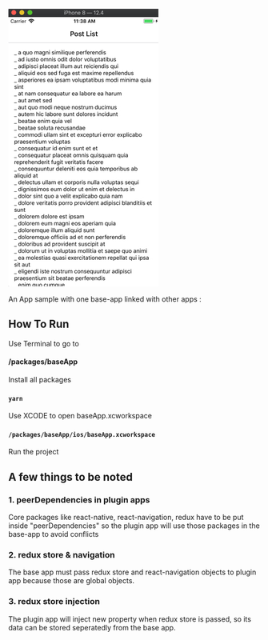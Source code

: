 ![](https://raw.githubusercontent.com/nlt2390/le-react-native-redux-saga-duck/master/readme/ios.jpg)

An App sample with one base-app linked with other apps :<br>


## How To Run
Use Terminal to go to 

#### /packages/baseApp 

Install all packages<br>

#### `yarn`

Use XCODE to open baseApp.xcworkspace
#### `/packages/baseApp/ios/baseApp.xcworkspace`

Run the project<br>

## A few things to be noted

### 1. peerDependencies in plugin apps
Core packages like react-native, react-navigation, redux have to be put inside "peerDependencies" so the plugin app will use those packages in the base-app to avoid conflicts<br>

### 2. redux store & navigation
The base app must pass redux store and react-navigation objects to plugin app because those are global objects.<br>

### 3. redux store injection
The plugin app will inject new property when redux store is passed, so its data can be stored seperatedly from the base app.<br>



